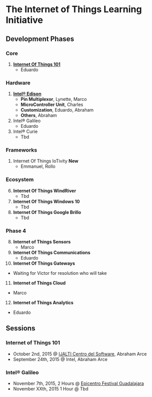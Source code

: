 The Internet of Things Learning Initiative
==

## Development Phases

### Core
1. [**Internet Of Things 101**](https://theiotlearninginitiative.gitbooks.io/internetofthings101/)
   - Eduardo

### Hardware
1. [**Intel® Edison**](https://theiotlearninginitiative.gitbooks.io/inteledison/)
   - **Pin Multiplexor**, Lynette, Marco
   - **MicroController Unit**, Charles
   - **Customization**, Eduardo, Abraham
   - **Others**, Abraham
2. Intel® Galileo
   - Eduardo
3. Intel® Curie
   - Tbd

### Frameworks
1. Internet Of Things IoTivity **New**
   - Emmanuel, Rollo

### Ecosystem
6. **Internet Of Things WindRiver**
   - Tbd
7. **Internet Of Things Windows 10**
   - Tbd
8. **Internet Of Things Google Brillo**
   - Tbd

### Phase 4
8. **Internet of Things Sensors**
   - Marco
9. **Internet Of Things Communications**
   - Eduardo
10. **Internet Of Things Gateways**
   -  Waiting for Victor for resolution who will take
11. **Internet of Things Cloud**
   - Marco
12. **Internet of Things Analytics**
   - Eduardo

## Sessions

### Internet of Things 101
- October 2nd, 2015 @ [IJALTI Centro del Software](http://ijalti.org.mx/parque/centro-del-software/), Abraham Arce
- September 24th, 2015 @ Intel, Abraham Arce

### Intel® Galileo
- November 7th, 2015, 2 Hours @ [Epicentro Festival Guadalajara](http://www.epicentrofestival.com/)
- November XXth, 2015 1 Hour @ Tbd
